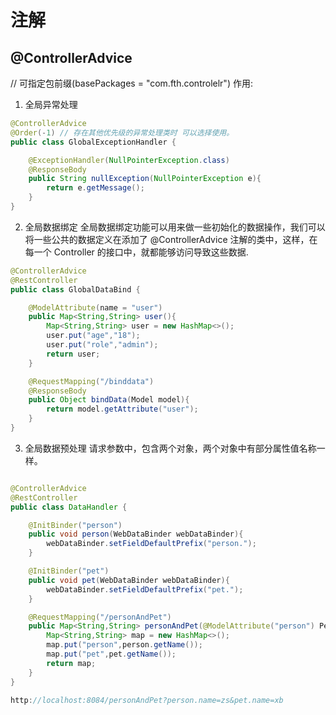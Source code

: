 # 注解
## @ControllerAdvice
// 可指定包前缀(basePackages = "com.fth.controlelr")
作用:
1. 全局异常处理
```java
@ControllerAdvice
@Order(-1) // 存在其他优先级的异常处理类时 可以选择使用。
public class GlobalExceptionHandler {

    @ExceptionHandler(NullPointerException.class)
    @ResponseBody 
    public String nullException(NullPointerException e){
        return e.getMessage();
    }
}
```

2. 全局数据绑定
全局数据绑定功能可以用来做一些初始化的数据操作，我们可以将一些公共的数据定义在添加了 @ControllerAdvice 注解的类中，这样，在每一个 Controller 的接口中，就都能够访问导致这些数据.
```java
@ControllerAdvice
@RestController
public class GlobalDataBind {

    @ModelAttribute(name = "user")
    public Map<String,String> user(){
        Map<String,String> user = new HashMap<>();
        user.put("age","18");
        user.put("role","admin");
        return user;
    }

	@RequestMapping("/binddata")
    @ResponseBody
    public Object bindData(Model model){
        return model.getAttribute("user");
    }
}
```

3. 全局数据预处理 
请求参数中，包含两个对象，两个对象中有部分属性值名称一样。
```java

@ControllerAdvice
@RestController
public class DataHandler {

    @InitBinder("person")
    public void person(WebDataBinder webDataBinder){
        webDataBinder.setFieldDefaultPrefix("person.");
    }

    @InitBinder("pet")
    public void pet(WebDataBinder webDataBinder){
        webDataBinder.setFieldDefaultPrefix("pet.");
    }

	@RequestMapping("/personAndPet")
	public Map<String,String> personAndPet(@ModelAttribute("person") Person person,@ModelAttribute("pet") Pet pet){
	    Map<String,String> map = new HashMap<>();
	    map.put("person",person.getName());
	    map.put("pet",pet.getName());
	    return map;
	}
}

http://localhost:8084/personAndPet?person.name=zs&pet.name=xb

```

